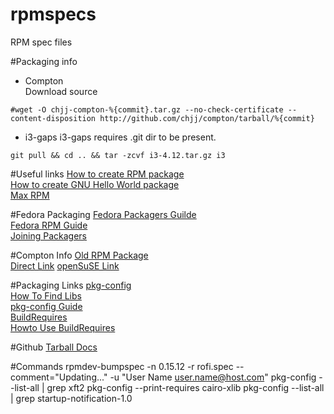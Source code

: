 # rpmspecs
RPM spec files

#Packaging info
* Compton    
Download source 
```
#wget -O chjj-compton-%{commit}.tar.gz --no-check-certificate --content-disposition http://github.com/chjj/compton/tarball/%{commit}
```
* i3-gaps
i3-gaps requires .git dir to be present.    
```
git pull && cd .. && tar -zcvf i3-4.12.tar.gz i3
```

#Useful links
[How to create RPM package](https://fedoraproject.org/wiki/How_to_create_an_RPM_package)  
[How to create GNU Hello World package](https://fedoraproject.org/wiki/How_to_create_a_GNU_Hello_RPM_package)  
[Max RPM](http://rpm.org/max-rpm-snapshot/index.html)

#Fedora Packaging
[Fedora Packagers Guilde](https://docs.fedoraproject.org/en-US/Fedora_Draft_Documentation/0.1/html/Packagers_Guide/)  
[Fedora RPM Guide](https://docs.fedoraproject.org/en-US/Fedora_Draft_Documentation/0.1/html/RPM_Guide/)  
[Joining Packagers](https://fedoraproject.org/wiki/Join_the_package_collection_maintainers)  

#Compton Info
[Old RPM Package](http://pkgs.fedoraproject.org/cgit/?q=compton)  
[Direct Link](https://admin.fedoraproject.org/pkgdb/package/rpms/compton/)
[openSuSE Link](https://build.opensuse.org/package/binaries/X11:QtDesktop/compton?repository=Fedora_21)

#Packaging Links
[pkg-config](http://www.freedesktop.org/wiki/Software/pkg-config/)   
[How To Find Libs](https://cmake.org/Wiki/CMake:How_To_Find_Libraries)   
[pkg-config Guide](http://people.freedesktop.org/~dbn/pkg-config-guide.html)   
[BuildRequires](https://fedoraproject.org/wiki/Packaging:Guidelines#BuildRequires_based_on_pkg-config)   
[Howto Use BuildRequires](https://fedoraproject.org/wiki/HOWTOUseRequires)

#Github
[Tarball Docs](https://developer.github.com/v3/repos/contents/)

#Commands
rpmdev-bumpspec -n 0.15.12 -r rofi.spec --comment="Updating..." -u "User Name <user.name@host.com>"
pkg-config --list-all | grep xft2
pkg-config --print-requires cairo-xlib
pkg-config --list-all | grep startup-notification-1.0

